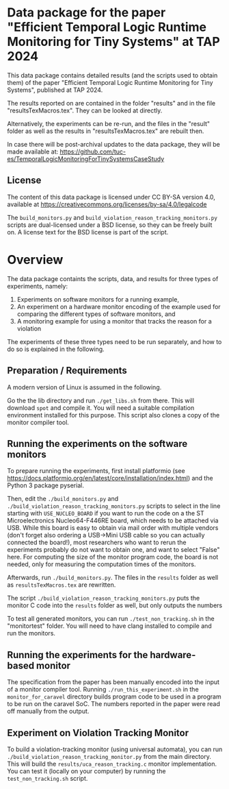Data package for the paper "Efficient Temporal Logic Runtime Monitoring for Tiny Systems" at TAP 2024 
========================================
This data package contains detailed results (and the scripts used to obtain them) of the paper "Efficient Temporal Logic Runtime Monitoring for Tiny Systems", published at TAP 2024.

The results reported on are contained in the folder "results" and in the file "resultsTexMacros.tex". They can be looked at directly.

Alternatively, the experiments can be re-run, and the files in the "result" folder as well as the results in "resultsTexMacros.tex" are rebuilt then.

In case there will be post-archival updates to the data package, they will be made available at: https://github.com/tuc-es/TemporalLogicMonitoringForTinySystemsCaseStudy

License
-------
The content of this data package is licensed under CC BY-SA version 4.0, available at https://creativecommons.org/licenses/by-sa/4.0/legalcode

The `build_monitors.py` and `build_violation_reason_tracking_monitors.py` scripts are dual-licensed under a BSD license, so they can be freely built on. A license text for the BSD license is part of the script.


Overview
========
The data package containts the scripts, data, and results for three types of experiments, namely:

1. Experiments on software monitors for a running example,
2. An experiment on a hardware monitor encoding of the example used for comparing the different types of software monitors, and
3. A monitoring example for using a monitor that tracks the reason for a violation

The experiments of these three types need to be run separately, and how to do so is explained in the following.


Preparation / Requirements
--------------------------
A modern version of Linux is assumed in the following.

Go the the lib directory and run `./get_libs.sh` from there. This will download `spot` and compile it. You will need a suitable compilation environment installed for this purpose. This script also clones a copy of the monitor compiler tool.


Running the experiments on the software monitors
------------------------------------------------
To prepare running the experiments, first install platformio (see https://docs.platformio.org/en/latest/core/installation/index.html) and the Python 3 package pyserial.

Then, edit the `./build_monitors.py` and `./build_violation_reason_tracking_monitors.py` scripts to select in the line starting with `USE_NUCLEO_BOARD` if you want to run the code on a the ST Microelectronics Nucleo64-F446RE board, which needs to be attached via USB. While this board is easy to obtain via mail order with multiple vendors (don't forget also ordering a USB->Mini USB cable so you can actually connected the board!), most researchers who want to rerun the experiments probably do not want to obtain one, and want to select "False" here. For computing the size of the monitor program code, the board is not needed, only for measuring the computation times of the monitors.

Afterwards, run `./build_monitors.py`. The files in the `results` folder as well as `resultsTexMacros.tex` are rewritten.

The script `./build_violation_reason_tracking_monitors.py` puts the monitor C code into the `results` folder as well, but only outputs the numbers 

To test all generated monitors, you can run `./test_non_tracking.sh` in the "monitortest" folder. You will need to have clang installed to compile and run the monitors.


Running the experiments for the hardware-based monitor
------------------------------------------------------
The specification from the paper has been manually encoded into the input of a monitor compiler tool. Running `./run_this_experiment.sh` in the `monitor_for_caravel` directory builds program code to be used in a program to be run on the caravel SoC. The numbers reported in the paper were read off manually from the output.


Experiment on Violation Tracking Monitor
----------------------------------------
To build a violation-tracking monitor (using universal automata), you can run `./build_violation_reason_tracking_monitor.py` from the main directory. This will build the `results/uca_reason_tracking.c` monitor implementation. You can test it (locally on your computer) by running the `test_non_tracking.sh` script.

